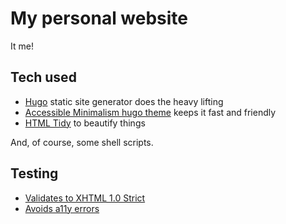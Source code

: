 # My personal website

It me! 

## Tech used

 - [Hugo](https://gohugo.io) static site generator does the heavy lifting
 - [Accessible Minimalism hugo theme](https://github.com/leonstafford/accessible-minimalism-hugo-theme) keeps it fast and friendly
 - [HTML Tidy](https://github.com/htacg/tidy-html5) to beautify things

And, of course, some shell scripts.

## Testing

 - [Validates to XHTML 1.0 Strict](https://validator.w3.org/check?uri=https%3A%2F%2Fljs.dev)
 - [Avoids a11y errors](https://wave.webaim.org/report#/https://ljs.dev/)

